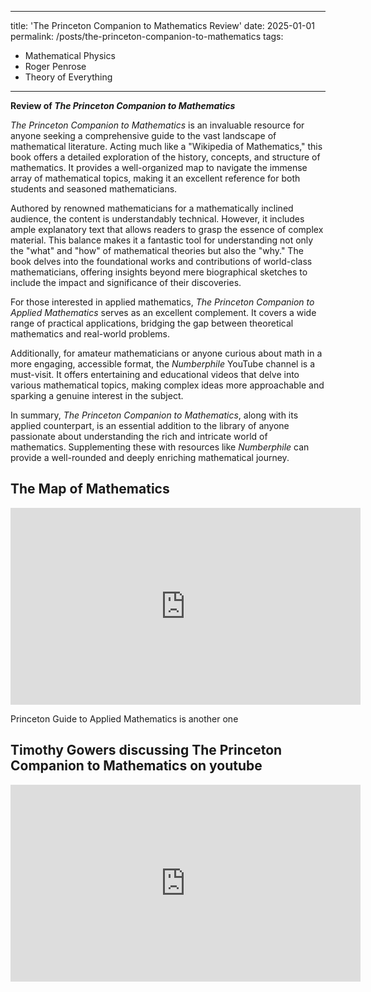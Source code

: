 
---
title: 'The Princeton Companion to Mathematics Review'
date: 2025-01-01
permalink: /posts/the-princeton-companion-to-mathematics
tags:
  - Mathematical Physics
  - Roger Penrose
  - Theory of Everything
---

**Review of *The Princeton Companion to Mathematics***  

*The Princeton Companion to Mathematics* is an invaluable resource for anyone seeking a comprehensive guide to the vast landscape of mathematical literature. Acting much like a "Wikipedia of Mathematics," this book offers a detailed exploration of the history, concepts, and structure of mathematics. It provides a well-organized map to navigate the immense array of mathematical topics, making it an excellent reference for both students and seasoned mathematicians.

Authored by renowned mathematicians for a mathematically inclined audience, the content is understandably technical. However, it includes ample explanatory text that allows readers to grasp the essence of complex material. This balance makes it a fantastic tool for understanding not only the "what" and "how" of mathematical theories but also the "why." The book delves into the foundational works and contributions of world-class mathematicians, offering insights beyond mere biographical sketches to include the impact and significance of their discoveries.

For those interested in applied mathematics, *The Princeton Companion to Applied Mathematics* serves as an excellent complement. It covers a wide range of practical applications, bridging the gap between theoretical mathematics and real-world problems.

Additionally, for amateur mathematicians or anyone curious about math in a more engaging, accessible format, the *Numberphile* YouTube channel is a must-visit. It offers entertaining and educational videos that delve into various mathematical topics, making complex ideas more approachable and sparking a genuine interest in the subject.

In summary, *The Princeton Companion to Mathematics*, along with its applied counterpart, is an essential addition to the library of anyone passionate about understanding the rich and intricate world of mathematics. Supplementing these with resources like *Numberphile* can provide a well-rounded and deeply enriching mathematical journey.


## The Map of Mathematics

<iframe width="560" height="315" src="https://www.youtube.com/embed/OmJ-4B-mS-Y" title="YouTube video player" frameborder="0" allow="accelerometer; autoplay; clipboard-write; encrypted-media; gyroscope; picture-in-picture" allowfullscreen></iframe>




Princeton Guide to Applied Mathematics is another one

## Timothy Gowers discussing The Princeton Companion to Mathematics on youtube

<iframe width="560" height="315" src="https://www.youtube.com/embed/b2bftGgAge0" title="YouTube video player" frameborder="0" allow="accelerometer; autoplay; clipboard-write; encrypted-media; gyroscope; picture-in-picture" allowfullscreen></iframe>

